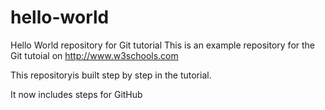 # hello-world
Hello World repository for Git tutorial
This is an example repository for the Git tutoial on http://www.w3schools.com

This repositoryis built step by step in the tutorial.

It now  includes steps for GitHub
